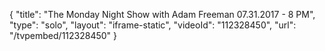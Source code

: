 {
    "title": "The Monday Night Show with Adam Freeman 07.31.2017 - 8 PM",
    "type": "solo",
    "layout": "iframe-static",
    "videoId": "112328450",
    "url": "\/tvpembed\/112328450"
}